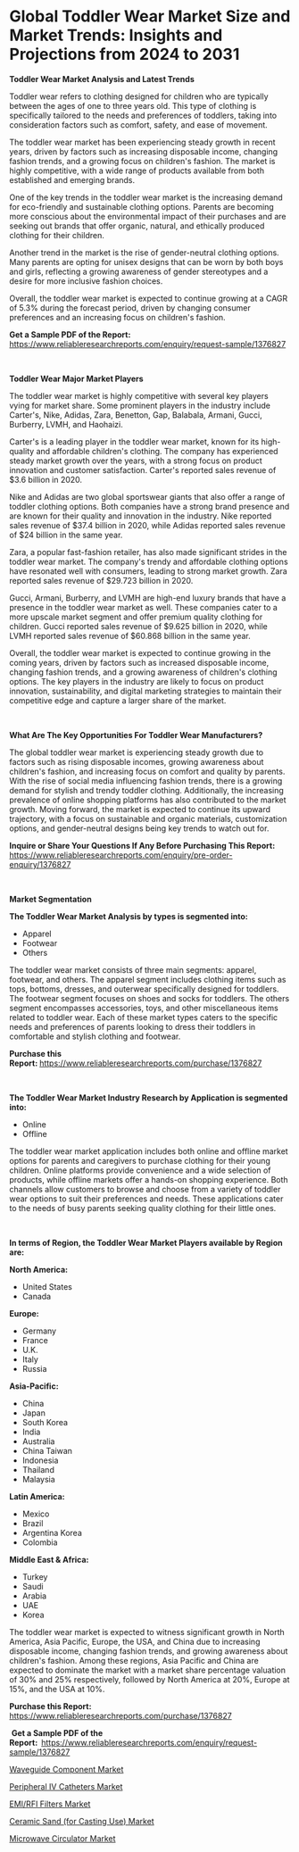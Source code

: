 <p><h1>Global Toddler Wear Market Size and Market Trends: Insights and Projections from 2024 to 2031</h1></p><p><strong>Toddler Wear Market Analysis and Latest Trends</strong></p>
<p><p>Toddler wear refers to clothing designed for children who are typically between the ages of one to three years old. This type of clothing is specifically tailored to the needs and preferences of toddlers, taking into consideration factors such as comfort, safety, and ease of movement.</p><p>The toddler wear market has been experiencing steady growth in recent years, driven by factors such as increasing disposable income, changing fashion trends, and a growing focus on children's fashion. The market is highly competitive, with a wide range of products available from both established and emerging brands.</p><p>One of the key trends in the toddler wear market is the increasing demand for eco-friendly and sustainable clothing options. Parents are becoming more conscious about the environmental impact of their purchases and are seeking out brands that offer organic, natural, and ethically produced clothing for their children.</p><p>Another trend in the market is the rise of gender-neutral clothing options. Many parents are opting for unisex designs that can be worn by both boys and girls, reflecting a growing awareness of gender stereotypes and a desire for more inclusive fashion choices.</p><p>Overall, the toddler wear market is expected to continue growing at a CAGR of 5.3% during the forecast period, driven by changing consumer preferences and an increasing focus on children's fashion.</p></p>
<p><strong>Get a Sample PDF of the Report:&nbsp;</strong> <a href="https://www.reliableresearchreports.com/enquiry/request-sample/1376827">https://www.reliableresearchreports.com/enquiry/request-sample/1376827</a></p>
<p>&nbsp;</p>
<p><strong>Toddler Wear Major Market Players</strong></p>
<p><p>The toddler wear market is highly competitive with several key players vying for market share. Some prominent players in the industry include Carter's, Nike, Adidas, Zara, Benetton, Gap, Balabala, Armani, Gucci, Burberry, LVMH, and Haohaizi.</p><p>Carter's is a leading player in the toddler wear market, known for its high-quality and affordable children's clothing. The company has experienced steady market growth over the years, with a strong focus on product innovation and customer satisfaction. Carter's reported sales revenue of $3.6 billion in 2020.</p><p>Nike and Adidas are two global sportswear giants that also offer a range of toddler clothing options. Both companies have a strong brand presence and are known for their quality and innovation in the industry. Nike reported sales revenue of $37.4 billion in 2020, while Adidas reported sales revenue of $24 billion in the same year.</p><p>Zara, a popular fast-fashion retailer, has also made significant strides in the toddler wear market. The company's trendy and affordable clothing options have resonated well with consumers, leading to strong market growth. Zara reported sales revenue of $29.723 billion in 2020.</p><p>Gucci, Armani, Burberry, and LVMH are high-end luxury brands that have a presence in the toddler wear market as well. These companies cater to a more upscale market segment and offer premium quality clothing for children. Gucci reported sales revenue of $9.625 billion in 2020, while LVMH reported sales revenue of $60.868 billion in the same year.</p><p>Overall, the toddler wear market is expected to continue growing in the coming years, driven by factors such as increased disposable income, changing fashion trends, and a growing awareness of children's clothing options. The key players in the industry are likely to focus on product innovation, sustainability, and digital marketing strategies to maintain their competitive edge and capture a larger share of the market.</p></p>
<p>&nbsp;</p>
<p><strong>What Are The Key Opportunities For Toddler Wear Manufacturers?</strong></p>
<p><p>The global toddler wear market is experiencing steady growth due to factors such as rising disposable incomes, growing awareness about children's fashion, and increasing focus on comfort and quality by parents. With the rise of social media influencing fashion trends, there is a growing demand for stylish and trendy toddler clothing. Additionally, the increasing prevalence of online shopping platforms has also contributed to the market growth. Moving forward, the market is expected to continue its upward trajectory, with a focus on sustainable and organic materials, customization options, and gender-neutral designs being key trends to watch out for.</p></p>
<p><strong>Inquire or Share Your Questions If Any Before Purchasing This Report:</strong> <a href="https://www.reliableresearchreports.com/enquiry/pre-order-enquiry/1376827">https://www.reliableresearchreports.com/enquiry/pre-order-enquiry/1376827</a></p>
<p>&nbsp;</p>
<p><strong>Market Segmentation</strong></p>
<p><strong>The Toddler Wear Market Analysis by types is segmented into:</strong></p>
<p><ul><li>Apparel</li><li>Footwear</li><li>Others</li></ul></p>
<p><p>The toddler wear market consists of three main segments: apparel, footwear, and others. The apparel segment includes clothing items such as tops, bottoms, dresses, and outerwear specifically designed for toddlers. The footwear segment focuses on shoes and socks for toddlers. The others segment encompasses accessories, toys, and other miscellaneous items related to toddler wear. Each of these market types caters to the specific needs and preferences of parents looking to dress their toddlers in comfortable and stylish clothing and footwear.</p></p>
<p><strong>Purchase this Report:&nbsp;</strong><a href="https://www.reliableresearchreports.com/purchase/1376827">https://www.reliableresearchreports.com/purchase/1376827</a></p>
<p>&nbsp;</p>
<p><strong>The Toddler Wear Market Industry Research by Application is segmented into:</strong></p>
<p><ul><li>Online</li><li>Offline</li></ul></p>
<p><p>The toddler wear market application includes both online and offline market options for parents and caregivers to purchase clothing for their young children. Online platforms provide convenience and a wide selection of products, while offline markets offer a hands-on shopping experience. Both channels allow customers to browse and choose from a variety of toddler wear options to suit their preferences and needs. These applications cater to the needs of busy parents seeking quality clothing for their little ones.</p></p>
<p>&nbsp;</p>
<p><strong>In terms of Region, the Toddler Wear Market Players available by Region are:</strong></p>
<p>
    <p> <strong> North America: </strong>
        <ul>
            <li>United States</li>
            <li>Canada</li>
        </ul>
        </p> 
    <p> <strong> Europe: </strong>
        <ul>
            <li>Germany</li>
            <li>France</li>
            <li>U.K.</li>
            <li>Italy</li>
            <li>Russia</li>
        </ul>
        </p> 
    <p> <strong> Asia-Pacific: </strong>
        <ul>
            <li>China</li>
            <li>Japan</li>
            <li>South Korea</li>
            <li>India</li>
            <li>Australia</li>
            <li>China Taiwan</li>
            <li>Indonesia</li>
            <li>Thailand</li>
            <li>Malaysia</li>
        </ul>
        </p> 
    <p> <strong> Latin America: </strong>
        <ul>
            <li>Mexico</li>
            <li>Brazil</li>
            <li>Argentina Korea</li>
            <li>Colombia</li>
        </ul>
        </p> 
    <p> <strong> Middle East & Africa: </strong>
        <ul>
            <li>Turkey</li>
            <li>Saudi</li>
            <li>Arabia</li>
            <li>UAE</li>
            <li>Korea</li>
        </ul>
    </p>
    </p>
<p><p>The toddler wear market is expected to witness significant growth in North America, Asia Pacific, Europe, the USA, and China due to increasing disposable income, changing fashion trends, and growing awareness about children's fashion. Among these regions, Asia Pacific and China are expected to dominate the market with a market share percentage valuation of 30% and 25% respectively, followed by North America at 20%, Europe at 15%, and the USA at 10%.</p></p>
<p><strong>Purchase this Report: </strong><a href="https://www.reliableresearchreports.com/purchase/1376827">https://www.reliableresearchreports.com/purchase/1376827</a></p>
<p>&nbsp;<strong>Get a Sample PDF of the Report:&nbsp;&nbsp;</strong><a href="https://www.reliableresearchreports.com/enquiry/request-sample/1376827">https://www.reliableresearchreports.com/enquiry/request-sample/1376827</a></p>
<p><strong></strong></p>
<p><p><a href="https://view.publitas.com/reportprime-1/waveguide-component-market-size-focuses-on-market-dynamics-in-depth-analysis-and-future-projections-of-its-market-forecasted-for-period-from-2024-to-2031/">Waveguide Component Market</a></p><p><a href="https://glittery-fuchsia-86a.notion.site/Peripheral-IV-Catheters-Market-Size-Evaluating-its-Market-Trends-Growth-and-Projections-2024-20-36d3b991c0ac4689bbb79af4c2ac5b4c">Peripheral IV Catheters Market</a></p><p><a href="https://cute-banjo-8ca.notion.site/EMI-RFI-Filters-Market-Size-2024-2031-Global-Industrial-Analysis-Key-Geographical-Regions-Market-56a9a8c9799e49fbaebb80c28646d207">EMI/RFI Filters Market</a></p><p><a href="https://silk-columnist-571.notion.site/Ceramic-Sand-for-Casting-Use-Market-Size-Reflecting-a-Forecast-Till-2031-Market-By-Type-By-Appli-aab97a180af7468b8997cb4003bac1a2">Ceramic Sand (for Casting Use) Market</a></p><p><a href="https://view.publitas.com/reportprime-1/microwave-circulator-market-size-reflecting-a-forecast-till-2031-market-by-type-by-application-and-by-geography/">Microwave Circulator Market</a></p></p>